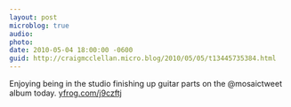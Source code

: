 ```yaml
---
layout: post
microblog: true
audio: 
photo: 
date: 2010-05-04 18:00:00 -0600
guid: http://craigmcclellan.micro.blog/2010/05/05/t13445735384.html
---
```

Enjoying being in the studio finishing up guitar parts on the @mosaictweet album today.  [yfrog.com/j9czftj](http://yfrog.com/j9czftj)
